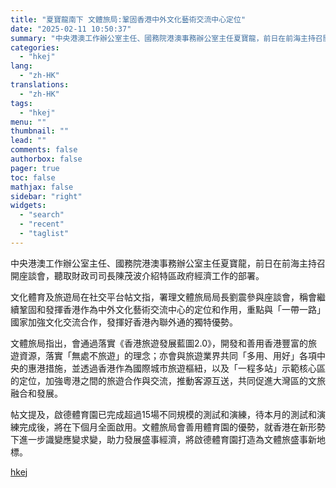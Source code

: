 ```yaml
---
title: "夏寶龍南下 文體旅局:鞏固香港中外文化藝術交流中心定位"
date: "2025-02-11 10:50:37"
summary: "中央港澳工作辦公室主任、國務院港澳事務辦公室主任夏寶龍，前日在前海主持召開座談會，聽取財政司司長陳茂..."
categories:
  - "hkej"
lang:
  - "zh-HK"
translations:
  - "zh-HK"
tags:
  - "hkej"
menu: ""
thumbnail: ""
lead: ""
comments: false
authorbox: false
pager: true
toc: false
mathjax: false
sidebar: "right"
widgets:
  - "search"
  - "recent"
  - "taglist"
---
```


中央港澳工作辦公室主任、國務院港澳事務辦公室主任夏寶龍，前日在前海主持召開座談會，聽取財政司司長陳茂波介紹特區政府經濟工作的部署。

文化體育及旅遊局在社交平台帖文指，署理文體旅局局長劉震參與座談會，稱會繼續鞏固和發揮香港作為中外文化藝術交流中心的定位和作用，重點與「一帶一路」國家加強文化交流合作，發揮好香港內聯外通的獨特優勢。

文體旅局指出，會通過落實《香港旅遊發展藍圖2.0》，開發和善用香港豐富的旅遊資源，落實「無處不旅遊」的理念；亦會與旅遊業界共同「多用、用好」各項中央的惠港措施，並透過香港作為國際城市旅遊樞紐，以及「一程多站」示範核心區的定位，加強粵港之間的旅遊合作與交流，推動客源互送，共同促進大灣區的文旅融合和發展。

帖文提及，啟德體育園已完成超過15場不同規模的測試和演練，待本月的測試和演練完成後，將在下個月全面啟用。文體旅局會善用體育園的優勢，就香港在新形勢下進一步識變應變求變，助力發展盛事經濟，將啟德體育園打造為文體旅盛事新地標。

[hkej](https://www2.hkej.com/instantnews/current/article/3996984/%E5%A4%8F%E5%AF%B6%E9%BE%8D%E5%8D%97%E4%B8%8B+%E6%96%87%E9%AB%94%E6%97%85%E5%B1%80%3A%E9%9E%8F%E5%9B%BA%E9%A6%99%E6%B8%AF%E4%B8%AD%E5%A4%96%E6%96%87%E5%8C%96%E8%97%9D%E8%A1%93%E4%BA%A4%E6%B5%81%E4%B8%AD%E5%BF%83%E5%AE%9A%E4%BD%8D)

